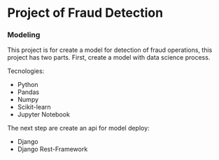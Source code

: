 # Project of Fraud Detection

### Modeling

This project is for create a model for detection of fraud operations, this project has two parts. First, create a model with data science process.

Tecnologies:

- Python
- Pandas
- Numpy
- Scikit-learn
- Jupyter Notebook


The next step are create an api for model deploy:

- Django
- Django Rest-Framework